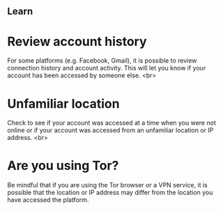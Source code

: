 
## Learn

# Review account history
For some platforms (e.g. Facebook, Gmail), it is possible to review connection history and account activity. This will let you know if your account has been accessed by someone else.
&lt;br&gt;
# Unfamiliar location
Check to see if your account was accessed at a time when you were not online or if your account was accessed from an unfamiliar location or IP address.
&lt;br&gt;
# Are you using Tor?
Be mindful that if you are using the Tor browser or a VPN service, it is possible that the location or IP address may differ from the location you have accessed the platform.
